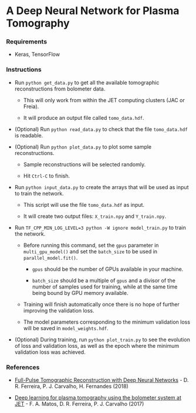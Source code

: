# A Deep Neural Network for Plasma Tomography


### Requirements

- Keras, TensorFlow


### Instructions

- Run `python get_data.py` to get all the available tomographic reconstructions from bolometer data.

    - This will only work from within the JET computing clusters (JAC or Freia).

    - It will produce an output file called `tomo_data.hdf`.

- (Optional) Run `python read_data.py` to check that the file `tomo_data.hdf` is readable.

- (Optional) Run `python plot_data.py` to plot some sample reconstructions.

    - Sample reconstructions will be selected randomly.
    
    - Hit `Ctrl-C` to finish.

- Run `python input_data.py` to create the arrays that will be used as input to train the network.

    - This script will use the file `tomo_data.hdf` as input.

    - It will create two output files: `X_train.npy` and `Y_train.npy`.

- Run `TF_CPP_MIN_LOG_LEVEL=3 python -W ignore model_train.py` to train the network.

    - Before running this command, set the `gpus` parameter in `multi_gpu_model()` and set the `batch_size` to be used in `parallel_model.fit()`.
    
        - `gpus` should be the number of GPUs available in your machine.
        
        - `batch_size` should be a multiple of `gpus` and a divisor of the number of samples used for training, while at the same time being bound by GPU memory available.

    - Training will finish automatically once there is no hope of further improving the validation loss.
    
    - The model parameters corresponding to the minimum validation loss will be saved in `model_weights.hdf`.

- (Optional) During training, run `python plot_train.py` to see the evolution of loss and validation loss, as well as the epoch where the minimum validation loss was achieved.


### References

- [Full-Pulse Tomographic Reconstruction with Deep Neural Networks](https://arxiv.org/pdf/1802.02242.pdf) - D. R. Ferreira, P. J. Carvalho, H. Fernandes (2018)

- [Deep learning for plasma tomography using the bolometer system at JET](https://arxiv.org/pdf/1701.00322.pdf) - F. A. Matos, D. R. Ferreira, P. J. Carvalho (2017)
